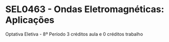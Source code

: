 # SEL0463 - Ondas Eletromagnéticas: Aplicações
Optativa Eletiva - 8º Período
3 créditos aula e 0 créditos trabalho
